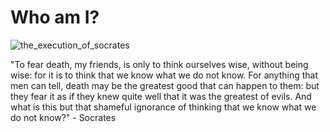 # Who am I?

![the_execution_of_socrates](https://github.com/user-attachments/assets/36f7941f-b630-46ac-b540-01e8d4e9d0ea)

"To fear death, my friends, is only to think ourselves wise, without being wise: for it is to think that we know what we do not know. For anything that men can tell, death may be the greatest good that can happen to them: but they fear it as if they knew quite well that it was the greatest of evils. And what is this but that shameful ignorance of thinking that we know what we do not know?" - Socrates

